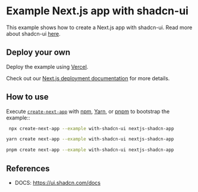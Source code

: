 # Example Next.js app with shadcn-ui

This example shows how to create a Next.js app with shadcn-ui.
Read more about shadcn-ui [here](https://ui.shadcn.com).

## Deploy your own

Deploy the example using [Vercel](https://vercel.com?utm_source=github&utm_medium=readme&utm_campaign=next-example).

Check out our [Next.js deployment documentation](https://nextjs.org/docs/deployment) for more details.

## How to use

Execute [`create-next-app`](https://github.com/vercel/next.js/tree/canary/packages/create-next-app) with [npm](https://docs.npmjs.com/cli/init), [Yarn](https://yarnpkg.com/lang/en/docs/cli/create/), or [pnpm](https://pnpm.io) to bootstrap the example::

```bash
 npx create-next-app --example with-shadcn-ui nextjs-shadcn-app
```

```bash
yarn create next-app --example with-shadcn-ui nextjs-shadcn-app
```

```bash
pnpm create next-app --example with-shadcn-ui nextjs-shadcn-app
```

## References

- DOCS: https://ui.shadcn.com/docs

